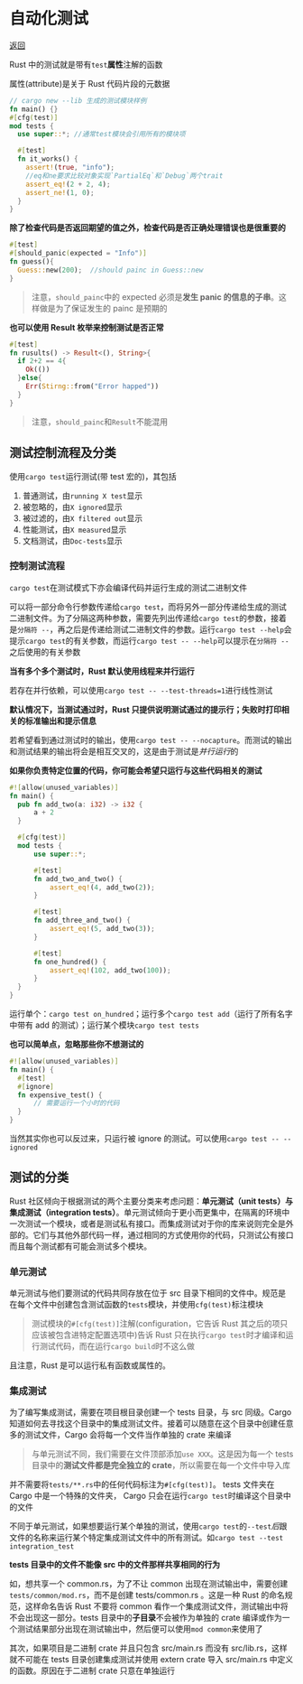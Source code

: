 # 自动化测试

[返回](../README.md)

Rust 中的测试就是带有`test`**属性**注解的函数

属性(attribute)是关于 Rust 代码片段的元数据

```rust
// cargo new --lib 生成的测试模块样例
fn main() {}
#[cfg(test)]
mod tests {
  use super::*; //通常test模块会引用所有的模块项

  #[test]
  fn it_works() {
    assert!(true, "info");
    //eq和ne要求比较对象实现`PartialEq`和`Debug`两个trait
    assert_eq!(2 + 2, 4);
    assert_ne!(1, 0);
  }
}
```

**除了检查代码是否返回期望的值之外，检查代码是否正确处理错误也是很重要的**

```rust
#[test]
#[should_panic(expected = "Info")]
fn guess(){
  Guess::new(200);  //should painc in Guess::new
}
```

> 注意，`should_painc`中的 expected 必须是**发生 panic 的信息的子串**。这样做是为了保证发生的 painc 是预期的

**也可以使用 Result 枚举来控制测试是否正常**

```rust
#[test]
fn rusults() -> Result<(), String>{
  if 2+2 == 4{
    Ok(())
  }else{
    Err(Stirng::from("Error happed"))
  }
}
```

> 注意，`should_painc`和`Result`不能混用

## 测试控制流程及分类

使用`cargo test`运行测试(带 test 宏的)，其包括

1. 普通测试，由`running X test`显示
2. 被忽略的，由`X ignored`显示
3. 被过滤的，由`X filtered out`显示
4. 性能测试，由`X measured`显示
5. 文档测试，由`Doc-tests`显示

### 控制测试流程

`cargo test`在测试模式下亦会编译代码并运行生成的测试二进制文件

可以将一部分命令行参数传递给`cargo test`，而将另外一部分传递给生成的测试二进制文件。为了分隔这两种参数，需要先列出传递给`cargo test`的参数，接着是`分隔符 --`，再之后是传递给测试二进制文件的参数。运行`cargo test --help`会提示`cargo test`的有关参数，而运行`cargo test -- --help`可以提示在`分隔符 --`之后使用的有关参数

**当有多个多个测试时，Rust 默认使用线程来并行运行**

若存在并行依赖，可以使用`cargo test -- --test-threads=1`进行线性测试

**默认情况下，当测试通过时，Rust 只提供说明测试通过的提示行；失败时打印相关的标准输出和提示信息**

若希望看到通过测试时的输出，使用`cargo test -- --nocapture`。而测试的输出和测试结果的输出将会是相互交叉的，这是由于测试是*并行运行*的

**如果你负责特定位置的代码，你可能会希望只运行与这些代码相关的测试**

```rust
#![allow(unused_variables)]
fn main() {
  pub fn add_two(a: i32) -> i32 {
      a + 2
  }

  #[cfg(test)]
  mod tests {
      use super::*;

      #[test]
      fn add_two_and_two() {
          assert_eq!(4, add_two(2));
      }

      #[test]
      fn add_three_and_two() {
          assert_eq!(5, add_two(3));
      }

      #[test]
      fn one_hundred() {
          assert_eq!(102, add_two(100));
      }
  }
}
```

运行单个：`cargo test on_hundred`；运行多个`cargo test add`（运行了所有名字中带有 add 的测试）；运行某个模块`cargo test tests`

**也可以简单点，忽略那些你不想测试的**

```rust
#![allow(unused_variables)]
fn main() {
  #[test]
  #[ignore]
  fn expensive_test() {
      // 需要运行一个小时的代码
  }
}
```

当然其实你也可以反过来，只运行被 ignore 的测试。可以使用`cargo test -- --ignored`

## 测试的分类

Rust 社区倾向于根据测试的两个主要分类来考虑问题：**单元测试（unit tests）**与**集成测试（integration tests）**。单元测试倾向于更小而更集中，在隔离的环境中一次测试一个模块，或者是测试私有接口。而集成测试对于你的库来说则完全是外部的。它们与其他外部代码一样，通过相同的方式使用你的代码，只测试公有接口而且每个测试都有可能会测试多个模块。

### 单元测试

单元测试与他们要测试的代码共同存放在位于 src 目录下相同的文件中。规范是在每个文件中创建包含测试函数的`tests`模块，并使用`cfg(test)`标注模块

> 测试模块的`#[cfg(test)]`注解(configuration，它告诉 Rust 其之后的项只应该被包含进特定配置选项中)告诉 Rust 只在执行`cargo test`时才编译和运行测试代码，而在运行`cargo build`时不这么做

且注意，Rust 是可以运行私有函数或属性的。

### 集成测试

为了编写集成测试，需要在项目根目录创建一个 tests 目录，与 src 同级。Cargo 知道如何去寻找这个目录中的集成测试文件。接着可以随意在这个目录中创建任意多的测试文件，Cargo 会将每一个文件当作单独的 crate 来编译

> 与单元测试不同，我们需要在文件顶部添加`use XXX`。这是因为每一个 tests 目录中的**测试文件都是完全独立的 crate**，所以需要在每一个文件中导入库

并不需要将`tests/**.rs`中的任何代码标注为`#[cfg(test)]`。 tests 文件夹在 Cargo 中是一个特殊的文件夹， Cargo 只会在运行`cargo test`时编译这个目录中的文件

不同于单元测试，如果想要运行某个单独的测试，使用`cargo test`的`--test`*后*跟文件的名称来运行某个特定集成测试文件中的所有测试。如`cargo test --test integration_test`

**tests 目录中的文件不能像 src 中的文件那样共享相同的行为**

如，想共享一个 common.rs，为了不让 common 出现在测试输出中，需要创建 `tests/common/mod.rs`，而不是创建 tests/common.rs 。这是一种 Rust 的命名规范，这样命名告诉 Rust 不要将 common 看作一个集成测试文件，测试输出中将不会出现这一部分。tests 目录中的**子目录**不会被作为单独的 crate 编译或作为一个测试结果部分出现在测试输出中，然后便可以使用`mod common`来使用了

其次，如果项目是二进制 crate 并且只包含 src/main.rs 而没有 src/lib.rs，这样就不可能在 tests 目录创建集成测试并使用 extern crate 导入 src/main.rs 中定义的函数。原因在于二进制 crate 只意在单独运行
